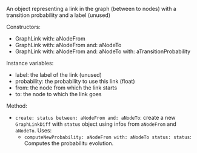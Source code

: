 An object representing a link in the graph (between to nodes) with a transition probability and a label (unused)

Constructors:
- GraphLink with: aNodeFrom
- GraphLink with: aNodeFrom and: aNodeTo
- GraphLink with: aNodeFrom and: aNodeTo with: aTransitionProbability

Instance variables:
- label: the label of the link (unused)
- probability: the probability to use this link (float)
- from: the node from which the link starts
- to: the node to which the link goes

Method:
- `create: status between: aNodeFrom and: aNodeTo`: create a new `GraphLinkDiff` with `status` object using infos from `aNodeFrom` and `aNodeTo`. Uses:
	- `computeNewProbability: aNodeFrom with: aNodeTo status: status`: Computes the probabilitu evolution.